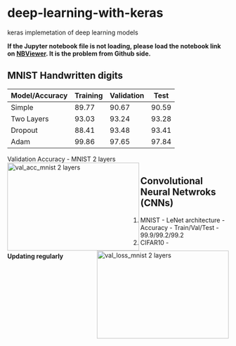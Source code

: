# deep-learning-with-keras
keras implemetation of deep learning models

**If the Jupyter notebook file is not loading, please load the notebook link on [NBViewer](https://nbviewer.jupyter.org/). It is the problem from Github side.**

## MNIST Handwritten digits
Model/Accuracy| Training | Validation | Test
------------- | -------- | ---------  | ----------
Simple  |  89.77 | 90.67 | 90.59
Two Layers  |  93.03 |93.24  |93.28
Dropout | 88.41  |93.48 | 93.41
Adam  |   99.86 | 97.65 | 97.84


Validation Accuracy - MNIST 2 layers
<img align="left" src="https://user-images.githubusercontent.com/22872200/42591078-2b14553e-8563-11e8-8812-e5b6ba38c854.png" width="300" height="200" alt="val_acc_mnist 2 layers">
<img align="right" src="https://user-images.githubusercontent.com/22872200/42591079-2b555f84-8563-11e8-8eee-12babcf92dbb.png" width="300" height="200" alt="val_loss_mnist 2 layers">


<!--![val_acc_mnist 2 layers](https://user-images.githubusercontent.com/22872200/42591078-2b14553e-8563-11e8-8812-e5b6ba38c854.png)
Validation Loss - MNIST 2 layers
![val_loss_mnist 2 layers](https://user-images.githubusercontent.com/22872200/42591079-2b555f84-8563-11e8-8eee-12babcf92dbb.png) 
-->


## Convolutional Neural Netwroks (CNNs)
1) MNIST - LeNet architecture - Accuracy - Train/Val/Test - 99.9/99.2/99.2
2) CIFAR10 - 


**Updating regularly**

